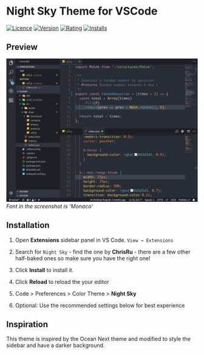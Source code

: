 # Night Sky Theme for VSCode

[![Licence](https://img.shields.io/github/license/ChrisRu/vscode-nightsky.svg)](https://github.com/ChrisRu/vscode-nightsky)
[![Version](https://vsmarketplacebadge.apphb.com/version/ChrisRu.vscode-nightsky.svg)](https://marketplace.visualstudio.com/items?itemName=ChrisRu.vscode-nightsky)
[![Rating](https://vsmarketplacebadge.apphb.com/rating-short/ChrisRu.vscode-nightsky.svg)](https://marketplace.visualstudio.com/items?itemName=ChrisRu.vscode-nightsky)
[![Installs](https://vsmarketplacebadge.apphb.com/installs/ChrisRu.vscode-nightsky.svg)](https://marketplace.visualstudio.com/items?itemName=ChrisRu.vscode-nightsky)

## Preview

![](https://raw.githubusercontent.com/ChrisRu/vscode-nightsky/master/images/screenshot.png)
_Font in the screenshot is 'Monaco'_

## Installation

1.  Open **Extensions** sidebar panel in VS Code. `View → Extensions`

2.  Search for `Night Sky` - find the one by **ChrisRu** - there are a few other half-baked ones so make sure you have the right one!

3.  Click **Install** to install it.

4.  Click **Reload** to reload the your editor

5.  Code > Preferences > Color Theme > **Night Sky**

6.  Optional: Use the recommended settings below for best experience

## Inspiration

This theme is inspired by the Ocean Next theme and modified to style the sidebar and have a darker background.
